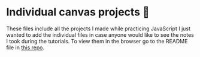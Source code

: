 # Individual canvas projects 📁

These files include all the projects I made while practicing JavaScript <canvas>
I just wanted to add the individual files in case anyone would like to see the notes I took during the tutorials.
To view them in the browser go to the README file in [this repo](https://github.com/robinsrepository/javascript-canvas).
